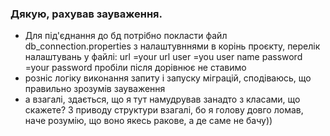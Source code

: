 ### Дякую, рахував зауваження.
- Для під'єднання до бд потрібно покласти файл db_connection.properties з налаштувннями в корінь проєкту, перелік налаштувань у файлі:
url =your url
user =you user name
password =your password
пробіли після дорівнює не ставимо
- розніс логіку виконання запиту і запуску міграцій, сподіваюсь, що правильно зрозумів зауваження
- а взагалі, здається, що я тут намудрував занадто з класами, що скажете? З приводу структури взагалі, бо я голову довго ломав, наче розумію, що воно якесь ракове, а де саме не бачу))

